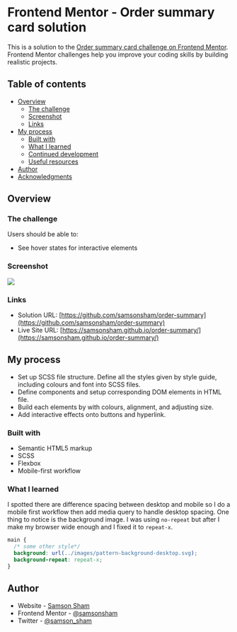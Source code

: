 # Frontend Mentor - Order summary card solution

This is a solution to the [Order summary card challenge on Frontend Mentor](https://www.frontendmentor.io/challenges/order-summary-component-QlPmajDUj). Frontend Mentor challenges help you improve your coding skills by building realistic projects.

## Table of contents

- [Overview](#overview)
  - [The challenge](#the-challenge)
  - [Screenshot](#screenshot)
  - [Links](#links)
- [My process](#my-process)
  - [Built with](#built-with)
  - [What I learned](#what-i-learned)
  - [Continued development](#continued-development)
  - [Useful resources](#useful-resources)
- [Author](#author)
- [Acknowledgments](#acknowledgments)

## Overview

### The challenge

Users should be able to:

- See hover states for interactive elements

### Screenshot

![](https://ik.imagekit.io/c5xc1x6srka/screenshot/screen-order-summary-card_qimVWYIva.png)

### Links

- Solution URL: [https://github.com/samsonsham/order-summary](https://github.com/samsonsham/order-summary)
- Live Site URL: [https://samsonsham.github.io/order-summary/](https://samsonsham.github.io/order-summary/)

## My process

- Set up SCSS file structure. Define all the styles given by style guide, including colours and font into SCSS files.
- Define components and setup corresponding DOM elements in HTML file.
- Build each elements by with colours, alignment, and adjusting size.
- Add interactive effects onto buttons and hyperlink.

### Built with

- Semantic HTML5 markup
- SCSS
- Flexbox
- Mobile-first workflow

### What I learned

I spotted there are difference spacing between desktop and mobile so I do a mobile first workflow then add media query to handle desktop spacing. One thing to notice is the background image. I was using `no-repeat` but after I make my browser wide enough and I fixed it to `repeat-x`.

```css
main {
  /* some other style*/
  background: url(../images/pattern-background-desktop.svg);
  background-repeat: repeat-x;
}
```

## Author

- Website - [Samson Sham](https://samson-sham-portfolio.vercel.app)
- Frontend Mentor - [@samsonsham](https://www.frontendmentor.io/profile/samsonsham)
- Twitter - [@samson_sham](https://www.twitter.com/samson_sham)
